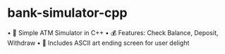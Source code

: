 # bank-simulator-cpp
• 🏦 Simple ATM Simulator in C++ • 💰 Features: Check Balance, Deposit, Withdraw • 🎨 Includes ASCII art ending screen for user delight
